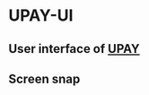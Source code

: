# UPAY-UI

## User interface of [UPAY](https://github.com/WhiteRiverBay/upay-release)

## Screen snap

<center>
<img src="https://raw.githubusercontent.com/WhiteRiverBay/upay-ui/refs/heads/main/public/examples/screen1.png" ref="" alt="" title="" />
</center>

<center>
<img src="https://raw.githubusercontent.com/WhiteRiverBay/upay-ui/refs/heads/main/public/examples/screen2.png" ref="" alt="" title="" />
</center>

<center>
<img src="https://raw.githubusercontent.com/WhiteRiverBay/upay-ui/refs/heads/main/public/examples/screen3.png" ref="" alt="" title="" />
</center>

<center>
<img src="https://raw.githubusercontent.com/WhiteRiverBay/upay-ui/refs/heads/main/public/examples/screen4.png" ref="" alt="" title="" />
</center>

<center>
<img src="https://raw.githubusercontent.com/WhiteRiverBay/upay-ui/refs/heads/main/public/examples/screen5.png" ref="" alt="" title="" />
</center>
